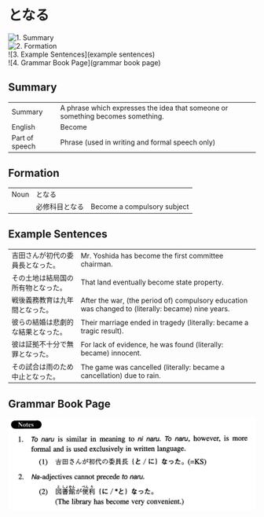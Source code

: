 # となる

![1. Summary](summary)<br>
![2. Formation](formation)<br>
![3. Example Sentences](example sentences)<br>
![4. Grammar Book Page](grammar book page)<br>


## Summary

<table><tr>   <td>Summary</td>   <td>A phrase which expresses the idea that someone or something becomes something.</td></tr><tr>   <td>English</td>   <td>Become</td></tr><tr>   <td>Part of speech</td>   <td>Phrase (used in writing and formal speech only)</td></tr></table>

## Formation

<table class="table"><tbody><tr class="tr head"><td class="td"><span class="bold">Noun</span></td><td class="td"><span class="concept">となる</span></td><td class="td"></td></tr><tr class="tr"><td class="td"></td><td class="td"><span>必修科目</span><span class="concept">となる</span></td><td class="td"><span>Become a compulsory subject</span></td></tr></tbody></table>

## Example Sentences

<table><tr>   <td>吉田さんが初代の委員長となった。</td>   <td>Mr. Yoshida has become the first committee chairman.</td></tr><tr>   <td>その土地は結局国の所有物となった。</td>   <td>That land eventually become state property.</td></tr><tr>   <td>戦後義務教育は九年間となった。</td>   <td>After the war, (the period of) compulsory education was changed to (literally: became) nine years.</td></tr><tr>   <td>彼らの結婚は悲劇的な結果となった。</td>   <td>Their marriage ended in tragedy (literally: became a tragic result).</td></tr><tr>   <td>彼は証拠不十分で無罪となった。</td>   <td>For lack of evidence, he was found (literally: became) innocent.</td></tr><tr>   <td>その試合は雨のため中止となった。</td>   <td>The game was cancelled (literally: became a cancellation) due to rain.</td></tr></table>

## Grammar Book Page

![](../img/Intermediateとなる.png)

